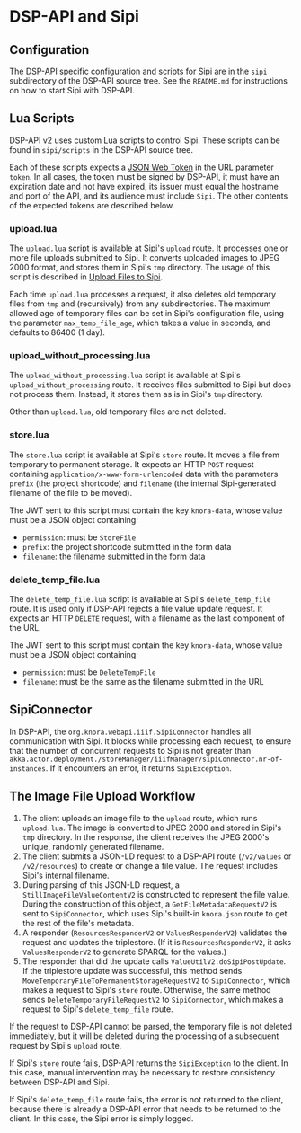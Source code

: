 <!---
 * Copyright © 2021 - 2023 Swiss National Data and Service Center for the Humanities and/or DaSCH Service Platform contributors.
 * SPDX-License-Identifier: Apache-2.0
-->

# DSP-API and Sipi

## Configuration

The DSP-API specific configuration and scripts for Sipi are in the
`sipi` subdirectory of the DSP-API source tree. See the `README.md` for
instructions on how to start Sipi with DSP-API.

## Lua Scripts

DSP-API v2 uses custom Lua scripts to control Sipi. These scripts can be
found in `sipi/scripts` in the DSP-API source tree.

Each of these scripts expects a [JSON Web Token](https://jwt.io/) in the
URL parameter `token`. In all cases, the token must be signed by DSP-API,
it must have an expiration date and not have expired, its issuer must equal 
the hostname and port of the API, and its audience must include `Sipi`. 
The other contents of the expected tokens are described below.

### upload.lua

The `upload.lua` script is available at Sipi's `upload` route. It processes one
or more file uploads submitted to Sipi. It converts uploaded images to JPEG 2000
format, and stores them in Sipi's `tmp` directory. The usage of this script is described in
[Upload Files to Sipi](../../../03-endpoints/api-v2/editing-values.md#upload-files-to-sipi).

Each time `upload.lua` processes a request, it also deletes old temporary files
from `tmp` and (recursively) from any subdirectories. The maximum allowed age of
temporary files can be set in Sipi's configuration file, using the parameter
`max_temp_file_age`, which takes a value in seconds, and defaults to
86400 (1 day).

### upload_without_processing.lua

The `upload_without_processing.lua` script is available at Sipi's `upload_without_processing` route. 
It receives files submitted to Sipi but does not process them. 
Instead, it stores them as is in Sipi's `tmp` directory.

Other than `upload.lua`, old temporary files are not deleted.

### store.lua

The `store.lua` script is available at Sipi's `store` route. It moves a file
from temporary to permanent storage. It expects an HTTP `POST` request containing
`application/x-www-form-urlencoded` data with the parameters `prefix` (the
project shortcode) and `filename` (the internal Sipi-generated filename of the file
to be moved).

The JWT sent to this script must contain the key `knora-data`, whose value
must be a JSON object containing:

- `permission`: must be `StoreFile`
- `prefix`: the project shortcode submitted in the form data
- `filename`: the filename submitted in the form data

### delete_temp_file.lua

The `delete_temp_file.lua` script is available at Sipi's `delete_temp_file` route.
It is used only if DSP-API rejects a file value update request. It expects an
HTTP `DELETE` request, with a filename as the last component of the URL.

The JWT sent to this script must contain the key `knora-data`, whose value
must be a JSON object containing:

- `permission`: must be `DeleteTempFile`
- `filename`: must be the same as the filename submitted in the URL

## SipiConnector

In DSP-API, the `org.knora.webapi.iiif.SipiConnector` handles all communication
with Sipi. It blocks while processing each request, to ensure that the number of
concurrent requests to Sipi is not greater than
`akka.actor.deployment./storeManager/iiifManager/sipiConnector.nr-of-instances`.
If it encounters an error, it returns `SipiException`.

## The Image File Upload Workflow

1. The client uploads an image file to the `upload` route, which runs
  `upload.lua`. The image is converted to JPEG 2000 and stored in Sipi's `tmp`
  directory. In the response, the client receives the JPEG 2000's unique,
  randomly generated filename.
2. The client submits a JSON-LD request to a DSP-API route (`/v2/values` or `/v2/resources`)
   to create or change a file value. The request includes Sipi's internal filename.
3. During parsing of this JSON-LD request, a `StillImageFileValueContentV2`
   is constructed to represent the file value. During the construction of this
   object, a `GetFileMetadataRequestV2` is sent to `SipiConnector`, which
   uses Sipi's built-in `knora.json` route to get the rest of the file's
   metadata.
4. A responder (`ResourcesResponderV2` or `ValuesResponderV2`) validates
   the request and updates the triplestore. (If it is `ResourcesResponderV2`,
   it asks `ValuesResponderV2` to generate SPARQL for the values.)
5. The responder that did the update calls `ValueUtilV2.doSipiPostUpdate`.
   If the triplestore update was successful, this method sends
   `MoveTemporaryFileToPermanentStorageRequestV2` to `SipiConnector`, which
   makes a request to Sipi's `store` route. Otherwise, the same method sends
   `DeleteTemporaryFileRequestV2` to `SipiConnector`, which makes a request
   to Sipi's `delete_temp_file` route.

If the request to DSP-API cannot be parsed, the temporary file is not deleted
immediately, but it will be deleted during the processing of a subsequent
request by Sipi's `upload` route.

If Sipi's `store` route fails, DSP-API returns the `SipiException` to the client.
In this case, manual intervention may be necessary to restore consistency
between DSP-API and Sipi.

If Sipi's `delete_temp_file` route fails, the error is not returned to the client,
because there is already a DSP-API error that needs to be returned to the client.
In this case, the Sipi error is simply logged.
